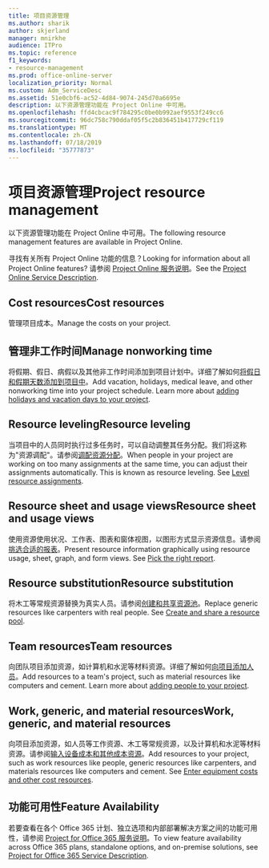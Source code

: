 ```yaml
---
title: 项目资源管理
ms.author: sharik
author: skjerland
manager: mnirkhe
audience: ITPro
ms.topic: reference
f1_keywords:
- resource-management
ms.prod: office-online-server
localization_priority: Normal
ms.custom: Adm_ServiceDesc
ms.assetid: 51e0cbf6-ac52-4d84-9074-245d70a6695e
description: 以下资源管理功能在 Project Online 中可用。
ms.openlocfilehash: ffd4cbcac9f784295c0be0b992aef9553f249cc6
ms.sourcegitcommit: 96dc758c790ddaf05f5c2b836451b417729cf119
ms.translationtype: MT
ms.contentlocale: zh-CN
ms.lasthandoff: 07/18/2019
ms.locfileid: "35777873"
---
```

# <a name="project-resource-management"></a><span data-ttu-id="3cecb-103">项目资源管理</span><span class="sxs-lookup"><span data-stu-id="3cecb-103">Project resource management</span></span>

<span data-ttu-id="3cecb-104">以下资源管理功能在 Project Online 中可用。</span><span class="sxs-lookup"><span data-stu-id="3cecb-104">The following resource management features are available in Project Online.</span></span>
  
<span data-ttu-id="3cecb-105">寻找有关所有 Project Online 功能的信息？</span><span class="sxs-lookup"><span data-stu-id="3cecb-105">Looking for information about all Project Online features?</span></span> <span data-ttu-id="3cecb-106">请参阅 [Project Online 服务说明](project-online-service-description.md)。</span><span class="sxs-lookup"><span data-stu-id="3cecb-106">See the [Project Online Service Description](project-online-service-description.md).</span></span>
  
## <a name="cost-resources"></a><span data-ttu-id="3cecb-107">Cost resources</span><span class="sxs-lookup"><span data-stu-id="3cecb-107">Cost resources</span></span>
<span data-ttu-id="3cecb-108"><a name="bkmk_CostResources"> </a></span><span class="sxs-lookup"><span data-stu-id="3cecb-108"></span></span>

<span data-ttu-id="3cecb-109">管理项目成本。</span><span class="sxs-lookup"><span data-stu-id="3cecb-109">Manage the costs on your project.</span></span>
  
## <a name="manage-nonworking-time"></a><span data-ttu-id="3cecb-110">管理非工作时间</span><span class="sxs-lookup"><span data-stu-id="3cecb-110">Manage nonworking time</span></span>
<span data-ttu-id="3cecb-111"><a name="bkmk_Managenonworkingtime"> </a></span><span class="sxs-lookup"><span data-stu-id="3cecb-111"></span></span>

<span data-ttu-id="3cecb-p102">将假期、假日、病假以及其他非工作时间添加到项目计划中。详细了解如何[将假日和假期天数添加到项目中](https://go.microsoft.com/fwlink/p/?LinkId=271337)。</span><span class="sxs-lookup"><span data-stu-id="3cecb-p102">Add vacation, holidays, medical leave, and other nonworking time into your project schedule. Learn more about [adding holidays and vacation days to your project](https://go.microsoft.com/fwlink/p/?LinkId=271337).</span></span>
  
## <a name="resource-leveling"></a><span data-ttu-id="3cecb-114">Resource leveling</span><span class="sxs-lookup"><span data-stu-id="3cecb-114">Resource leveling</span></span>
<span data-ttu-id="3cecb-115"><a name="bkmk_Resourceleveling"> </a></span><span class="sxs-lookup"><span data-stu-id="3cecb-115"></span></span>

<span data-ttu-id="3cecb-p103">当项目中的人员同时执行过多任务时，可以自动调整其任务分配。我们将这称为"资源调配"。请参阅[调配资源分配](https://go.microsoft.com/fwlink/p/?LinkId=271348)。</span><span class="sxs-lookup"><span data-stu-id="3cecb-p103">When people in your project are working on too many assignments at the same time, you can adjust their assignments automatically. This is known as resource leveling. See [Level resource assignments](https://go.microsoft.com/fwlink/p/?LinkId=271348).</span></span>
  
## <a name="resource-sheet-and-usage-views"></a><span data-ttu-id="3cecb-119">Resource sheet and usage views</span><span class="sxs-lookup"><span data-stu-id="3cecb-119">Resource sheet and usage views</span></span>
<span data-ttu-id="3cecb-120"><a name="bkmk_resourcesheetandusageviews"> </a></span><span class="sxs-lookup"><span data-stu-id="3cecb-120"></span></span>

<span data-ttu-id="3cecb-p104">使用资源使用状况、工作表、图表和窗体视图，以图形方式显示资源信息。请参阅[挑选合适的报表](https://go.microsoft.com/fwlink/?LinkId=402920)。</span><span class="sxs-lookup"><span data-stu-id="3cecb-p104">Present resource information graphically using resource usage, sheet, graph, and form views. See [Pick the right report](https://go.microsoft.com/fwlink/?LinkId=402920).</span></span>
  
## <a name="resource-substitution"></a><span data-ttu-id="3cecb-123">Resource substitution</span><span class="sxs-lookup"><span data-stu-id="3cecb-123">Resource substitution</span></span>
<span data-ttu-id="3cecb-124"><a name="bkmk_ResourceSubstitution"> </a></span><span class="sxs-lookup"><span data-stu-id="3cecb-124"></span></span>

<span data-ttu-id="3cecb-p105">将木工等常规资源替换为真实人员。请参阅[创建和共享资源池](https://go.microsoft.com/fwlink/?LinkId=402921)。</span><span class="sxs-lookup"><span data-stu-id="3cecb-p105">Replace generic resources like carpenters with real people. See [Create and share a resource pool](https://go.microsoft.com/fwlink/?LinkId=402921).</span></span>
  
## <a name="team-resources"></a><span data-ttu-id="3cecb-127">Team resources</span><span class="sxs-lookup"><span data-stu-id="3cecb-127">Team resources</span></span>
<span data-ttu-id="3cecb-128"><a name="bkmk_Teamresources"> </a></span><span class="sxs-lookup"><span data-stu-id="3cecb-128"></span></span>

<span data-ttu-id="3cecb-p106">向团队项目添加资源，如计算机和水泥等材料资源。详细了解如何[向项目添加人员](https://go.microsoft.com/fwlink/p/?LinkId=271347)。</span><span class="sxs-lookup"><span data-stu-id="3cecb-p106">Add resources to a team's project, such as material resources like computers and cement. Learn more about [adding people to your project](https://go.microsoft.com/fwlink/p/?LinkId=271347).</span></span>
  
## <a name="work-generic-and-material-resources"></a><span data-ttu-id="3cecb-131">Work, generic, and material resources</span><span class="sxs-lookup"><span data-stu-id="3cecb-131">Work, generic, and material resources</span></span>
<span data-ttu-id="3cecb-132"><a name="bkmk_WorkGenericMaterialResources"> </a></span><span class="sxs-lookup"><span data-stu-id="3cecb-132"></span></span>

<span data-ttu-id="3cecb-p107">向项目添加资源，如人员等工作资源、木工等常规资源，以及计算机和水泥等材料资源。请参阅[输入设备成本和其他成本资源](https://go.microsoft.com/fwlink/?LinkId=402922)。</span><span class="sxs-lookup"><span data-stu-id="3cecb-p107">Add resources to your project, such as work resources like people, generic resources like carpenters, and materials resources like computers and cement. See [Enter equipment costs and other cost resources](https://go.microsoft.com/fwlink/?LinkId=402922).</span></span>
  
## <a name="feature-availability"></a><span data-ttu-id="3cecb-135">功能可用性</span><span class="sxs-lookup"><span data-stu-id="3cecb-135">Feature Availability</span></span>
<span data-ttu-id="3cecb-136"><a name="bkmk_WorkGenericMaterialResources"> </a></span><span class="sxs-lookup"><span data-stu-id="3cecb-136"></span></span>

<span data-ttu-id="3cecb-137">若要查看在各个 Office 365 计划、独立选项和内部部署解决方案之间的功能可用性，请参阅 [Project for Office 365 服务说明](http://technet.microsoft.com/library/f610ba5b-57d0-4324-a205-bce300adc7a3.aspx)。</span><span class="sxs-lookup"><span data-stu-id="3cecb-137">To view feature availability across Office 365 plans, standalone options, and on-premise solutions, see [Project for Office 365 Service Description](http://technet.microsoft.com/library/f610ba5b-57d0-4324-a205-bce300adc7a3.aspx).</span></span>
  

